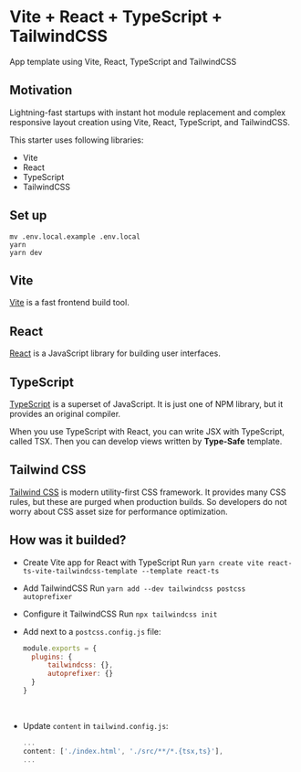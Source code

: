 # Vite + React + TypeScript + TailwindCSS

App template using Vite, React, TypeScript and TailwindCSS

## Motivation

Lightning-fast startups with instant hot module replacement and complex responsive layout creation using Vite, React, TypeScript, and TailwindCSS.

This starter uses following libraries:

- Vite
- React
- TypeScript
- TailwindCSS

## Set up

```shell
mv .env.local.example .env.local
yarn
yarn dev
```

## Vite

[Vite](https://github.com/vitejs/vite) is a fast frontend build tool.

## React

[React](https://github.com/facebook/react) is a JavaScript library for building user interfaces.

## TypeScript

[TypeScript](https://github.com/microsoft/TypeScript) is a superset of JavaScript. It is just one of NPM library, but it provides an original compiler.

When you use TypeScript with React, you can write JSX with TypeScript, called TSX. Then you can develop views written by **Type-Safe** template.

## Tailwind CSS

[Tailwind CSS](https://tailwindcss.com/) is modern utility-first CSS framework. It provides many CSS rules, but these are purged when production builds. So developers do not worry about CSS asset size for performance optimization.

## How was it builded?

- Create Vite app for React with TypeScript
  Run `yarn create vite react-ts-vite-tailwindcss-template --template react-ts`
  </br>
- Add TailwindCSS
  Run `yarn add --dev tailwindcss postcss autoprefixer`
  </br>
- Configure it TailwindCSS
  Run `npx tailwindcss init`
  </br>
- Add next to a `postcss.config.js` file:
  </br>

  ```js
  module.exports = {
  	plugins: {
  		tailwindcss: {},
  		autoprefixer: {}
  	}
  }
  ```

  </br>

- Update `content` in `tailwind.config.js`:
  </br>
  ```js
  ...
  content: ['./index.html', './src/**/*.{tsx,ts}'],
  ...
  ```
